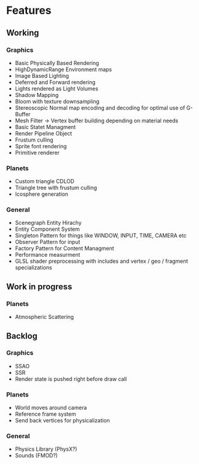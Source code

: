 # Features

## Working

### Graphics
 * Basic Physically Based Rendering
 * HighDynamicRange Environment maps
 * Image Based Lighting
 * Deferred and Forward rendering
 * Lights rendered as Light Volumes
 * Shadow Mapping
 * Bloom with texture downsampling
 * Stereoscopic Normal map encoding and decoding for optimal use of G-Buffer
 * Mesh Filter -> Vertex buffer building depending on material needs
 * Basic Statet Managment
 * Render Pipeline Object
 * Frustum culling
 * Sprite font rendering
 * Primitive renderer
 
### Planets
 * Custom triangle CDLOD
 * Triangle tree with frustum culling
 * Icosphere generation
 
### General
 * Scenegraph Entity Hirachy 
 * Entity Component System 
 * Singleton Pattern for things like WINDOW, INPUT, TIME, CAMERA etc 
 * Observer Pattern for input 
 * Factory Pattern for Content Managment 
 * Performance measurment
 * GLSL shader preprocessing with includes and vertex / geo / fragment specializations

 
## Work in progress

### Planets
 * Atmospheric Scattering

 
## Backlog

### Graphics
 * SSAO
 * SSR
 * Render state is pushed right before draw call
 
### Planets
 * World moves around camera
 * Reference frame system
 * Send back vertices for physicalization
 
### General
 * Physics Library (PhysX?)
 * Sounds (FMOD?)
